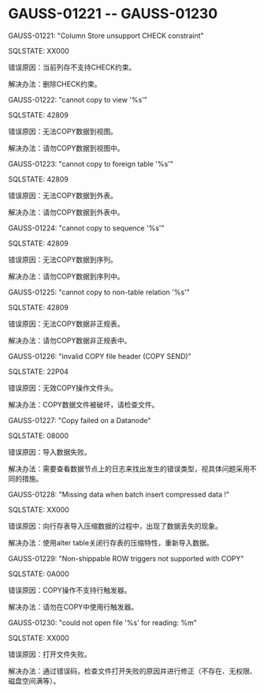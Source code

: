 # GAUSS-01221 -- GAUSS-01230<a name="ZH-CN_TOPIC_0302073301"></a>

GAUSS-01221: "Column Store unsupport CHECK constraint"

SQLSTATE: XX000

错误原因：当前列存不支持CHECK约束。

解决办法：删除CHECK约束。

GAUSS-01222: "cannot copy to view '%s'"

SQLSTATE: 42809

错误原因：无法COPY数据到视图。

解决办法：请勿COPY数据到视图中。

GAUSS-01223: "cannot copy to foreign table '%s'"

SQLSTATE: 42809

错误原因：无法COPY数据到外表。

解决办法：请勿COPY数据到外表中。

GAUSS-01224: "cannot copy to sequence '%s'"

SQLSTATE: 42809

错误原因：无法COPY数据到序列。

解决办法：请勿COPY数据到序列中。

GAUSS-01225: "cannot copy to non-table relation '%s'"

SQLSTATE: 42809

错误原因：无法COPY数据非正规表。

解决办法：请勿COPY数据非正规表中。

GAUSS-01226: "invalid COPY file header \(COPY SEND\)"

SQLSTATE: 22P04

错误原因：无效COPY操作文件头。

解决办法：COPY数据文件被破坏，请检查文件。

GAUSS-01227: "Copy failed on a Datanode"

SQLSTATE: 08000

错误原因：导入数据失败。

解决办法：需要查看数据节点上的日志来找出发生的错误类型，视具体问题采用不同的措施。

GAUSS-01228: "Missing data when batch insert compressed data !"

SQLSTATE: XX000

错误原因：向行存表导入压缩数据的过程中，出现了数据丢失的现象。

解决办法：使用alter table关闭行存表的压缩特性，重新导入数据。

GAUSS-01229: "Non-shippable ROW triggers not supported with COPY"

SQLSTATE: 0A000

错误原因：COPY操作不支持行触发器。

解决办法：请勿在COPY中使用行触发器。

GAUSS-01230: "could not open file '%s' for reading: %m"

SQLSTATE: XX000

错误原因：打开文件失败。

解决办法：通过错误码，检查文件打开失败的原因并进行修正（不存在、无权限、磁盘空间满等）。

